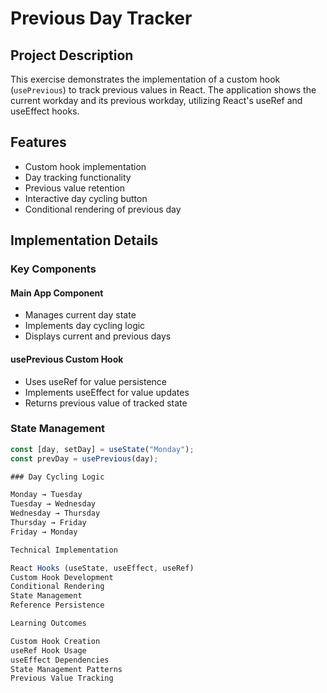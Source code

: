 # Previous Day Tracker

## Project Description
This exercise demonstrates the implementation of a custom hook (`usePrevious`) to track previous values in React. The application shows the current workday and its previous workday, utilizing React's useRef and useEffect hooks.

## Features
- Custom hook implementation
- Day tracking functionality
- Previous value retention
- Interactive day cycling button
- Conditional rendering of previous day

## Implementation Details

### Key Components

#### Main App Component
- Manages current day state
- Implements day cycling logic
- Displays current and previous days

#### usePrevious Custom Hook
- Uses useRef for value persistence
- Implements useEffect for value updates
- Returns previous value of tracked state

### State Management
```javascript
const [day, setDay] = useState("Monday");
const prevDay = usePrevious(day);

### Day Cycling Logic

Monday → Tuesday
Tuesday → Wednesday
Wednesday → Thursday
Thursday → Friday
Friday → Monday

Technical Implementation

React Hooks (useState, useEffect, useRef)
Custom Hook Development
Conditional Rendering
State Management
Reference Persistence

Learning Outcomes

Custom Hook Creation
useRef Hook Usage
useEffect Dependencies
State Management Patterns
Previous Value Tracking
